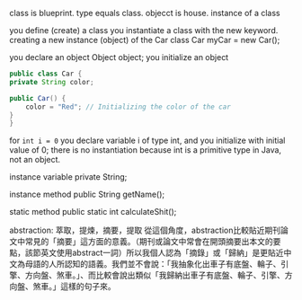class is blueprint. 
type equals class.
objecct is house. instance of a class


you define (create) a class
you instantiate a class with the new keyword. creating a new instance (object) of the Car class
    Car myCar = new Car();

you declare an object
    Object object;
you initialize an object
```java
public class Car {
private String color;

public Car() {
    color = "Red"; // Initializing the color of the car
}
}
```
for `int i = 0` you declare variable i of type int, and you initialize with initial value of 0;
there is no instantiation because int is a primitive type in Java, not an object.


instance variable
    private String;

instance method
    public String getName();

static method
    public static int calculateShit();



abstraction: 萃取，提煉，摘要，提取
從這個角度，abstraction比較貼近期刊論文中常見的「摘要」這方面的意義。（期刊或論文中常會在開頭摘要出本文的要點，該節英文使用abstract一詞）所以我個人認為「摘錄」或「歸納」是更貼近中文為母語的人所認知的語義。我們並不會說：「我抽象化出車子有底盤、輪子、引擎、方向盤、煞車。」、而比較會說出類似「我歸納出車子有底盤、輪子、引擎、方向盤、煞車。」這樣的句子來。